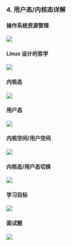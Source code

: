 ### 4. 用户态/内核态详解

#### 操作系统资源管理

![](https://picture.lanlance.cn/i/2022/12/07/638ff1480a069.png)

#### Linux 设计的哲学

![](https://picture.lanlance.cn/i/2022/12/07/638ff179ba01d.png)

#### 内核态

![](https://picture.lanlance.cn/i/2022/12/07/638ff1ac3adad.png)

#### 用户态

![](https://picture.lanlance.cn/i/2022/12/07/638ff1d78ab24.png)

#### 内核空间/用户空间

![](https://picture.lanlance.cn/i/2022/12/07/638ff20f2af53.png)

#### 内核态/用户态切换

![](https://picture.lanlance.cn/i/2022/12/07/638ff22ca08ec.png)

#### 学习目标

![](https://picture.lanlance.cn/i/2022/12/07/638ff4cc26e91.png)

#### 面试题

![](https://picture.lanlance.cn/i/2022/12/07/638ff4d52f4e9.png)